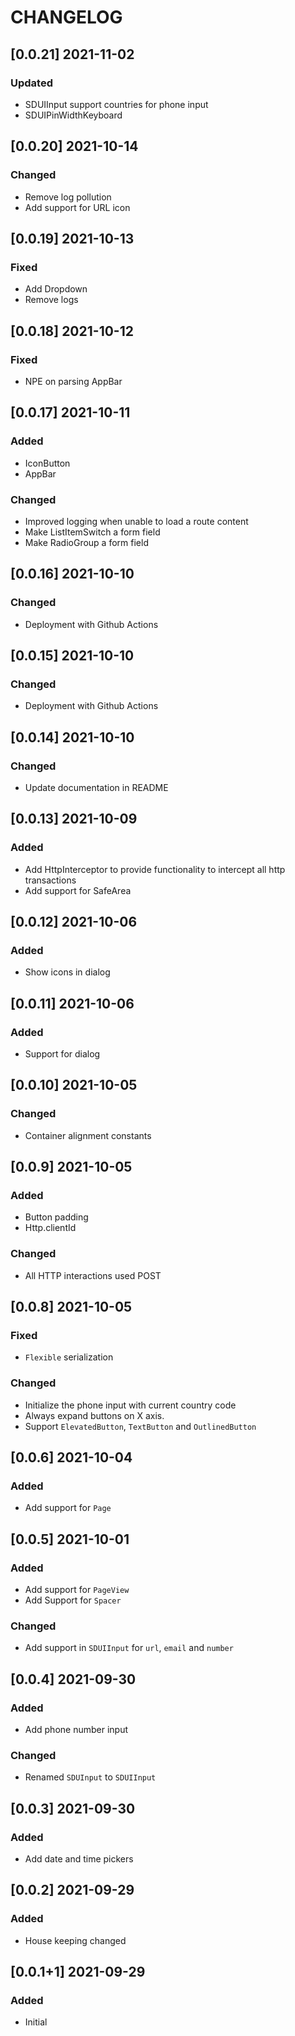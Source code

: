 # CHANGELOG

## [0.0.21] 2021-11-02
### Updated
- SDUIInput support countries for phone input
- SDUIPinWidthKeyboard

## [0.0.20] 2021-10-14
### Changed
- Remove log pollution
- Add support for URL icon

## [0.0.19] 2021-10-13
### Fixed
- Add Dropdown
- Remove logs

## [0.0.18] 2021-10-12
### Fixed
- NPE on parsing AppBar

## [0.0.17] 2021-10-11
### Added
- IconButton
- AppBar
### Changed
- Improved logging when unable to load a route content
- Make ListItemSwitch a form field
- Make RadioGroup a form field

## [0.0.16] 2021-10-10
### Changed
- Deployment with Github Actions

## [0.0.15] 2021-10-10
### Changed
- Deployment with Github Actions

## [0.0.14] 2021-10-10
### Changed
- Update documentation in README

## [0.0.13] 2021-10-09
### Added
- Add HttpInterceptor to provide functionality to intercept all http transactions
- Add support for SafeArea

## [0.0.12] 2021-10-06
### Added
- Show icons in dialog

## [0.0.11] 2021-10-06
### Added
- Support for dialog

## [0.0.10] 2021-10-05
### Changed
- Container alignment constants

## [0.0.9] 2021-10-05
### Added
- Button padding
- Http.clientId
### Changed
- All HTTP interactions used POST

## [0.0.8] 2021-10-05
### Fixed
- `Flexible` serialization
### Changed
- Initialize the phone input with current country code
- Always expand buttons on X axis.
- Support `ElevatedButton`, `TextButton` and `OutlinedButton`

## [0.0.6] 2021-10-04
### Added
- Add support for `Page`

## [0.0.5] 2021-10-01
### Added
- Add support for `PageView`
- Add Support for `Spacer`
### Changed
- Add support in `SDUIInput` for `url`, `email` and `number`

## [0.0.4] 2021-09-30
### Added
- Add phone number input
### Changed
- Renamed `SDUInput` to `SDUIInput`

## [0.0.3] 2021-09-30
### Added
- Add date and time pickers

## [0.0.2] 2021-09-29
### Added
- House keeping changed

## [0.0.1+1] 2021-09-29
### Added
- Initial
